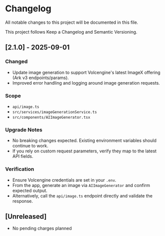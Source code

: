 # Changelog

All notable changes to this project will be documented in this file.

This project follows Keep a Changelog and Semantic Versioning.

## [2.1.0] - 2025-09-01

### Changed
- Update image generation to support Volcengine's latest ImageX offering (Ark v3 endpoints/params).
- Improved error handling and logging around image generation requests.

### Scope
- `api/image.ts`
- `src/services/imageGenerationService.ts`
- `src/components/AIImageGenerator.tsx`

### Upgrade Notes
- No breaking changes expected. Existing environment variables should continue to work.
- If you rely on custom request parameters, verify they map to the latest API fields.

### Verification
- Ensure Volcengine credentials are set in your `.env`.
- From the app, generate an image via `AIImageGenerator` and confirm expected output.
- Alternatively, call the `api/image.ts` endpoint directly and validate the response.

## [Unreleased]

- No pending charges planned

